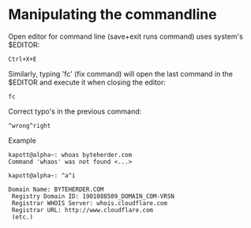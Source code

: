 # Manipulating the commandline

Open editor for command line (save+exit runs command) uses system's $EDITOR:

    Ctrl+X+E

Similarly, typing 'fc' (fix command) will open the last command in the $EDITOR and execute it when closing the editor:

    fc

Correct typo's in the previous command:

    ^wrong^right

Example

    kapott@alpha~: whoas byteherder.com
    Command 'whaos' was not found <...>
    
    kapott@alpha~: ^a^i
    
    Domain Name: BYTEHERDER.COM
     Registry Domain ID: 1901088509_DOMAIN_COM-VRSN
     Registrar WHOIS Server: whois.cloudflare.com
     Registrar URL: http://www.cloudflare.com
     (etc.)
